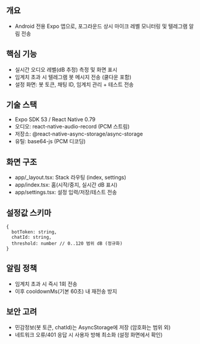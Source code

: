 ## 개요
- Android 전용 Expo 앱으로, 포그라운드 상시 마이크 레벨 모니터링 및 텔레그램 알림 전송

## 핵심 기능
- 실시간 오디오 레벨(dB 추정) 측정 및 화면 표시
- 임계치 초과 시 텔레그램 봇 메시지 전송 (쿨다운 포함)
- 설정 화면: 봇 토큰, 채팅 ID, 임계치 관리 + 테스트 전송

## 기술 스택
- Expo SDK 53 / React Native 0.79
- 오디오: react-native-audio-record (PCM 스트림)
- 저장소: @react-native-async-storage/async-storage
- 유틸: base64-js (PCM 디코딩)

## 화면 구조
- app/_layout.tsx: Stack 라우팅 (index, settings)
- app/index.tsx: 홈(시작/중지, 실시간 dB 표시)
- app/settings.tsx: 설정 입력/저장/테스트 전송

## 설정값 스키마
```
{
  botToken: string,
  chatId: string,
  threshold: number // 0..120 범위 dB (정규화)
}
```

## 알림 정책
- 임계치 초과 시 즉시 1회 전송
- 이후 cooldownMs(기본 60초) 내 재전송 방지

## 보안 고려
- 민감정보(봇 토큰, chatId)는 AsyncStorage에 저장 (암호화는 범위 외)
- 네트워크 오류/401 응답 시 사용자 방해 최소화 (설정 화면에서 확인)


